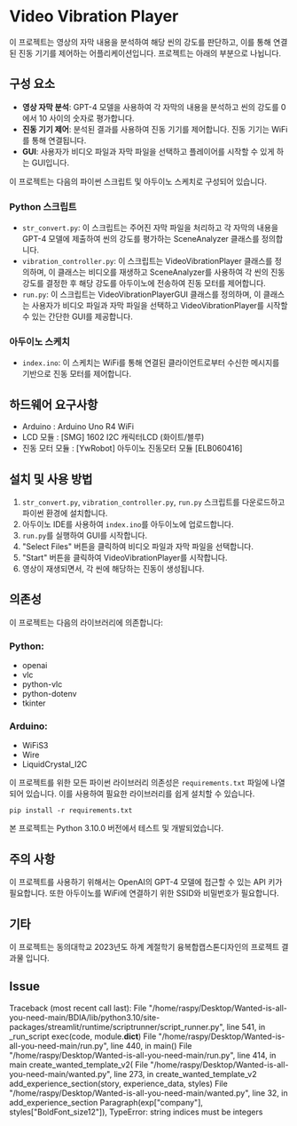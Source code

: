 # Video Vibration Player

이 프로젝트는 영상의 자막 내용을 분석하여 해당 씬의 강도를 판단하고, 이를 통해 연결된 진동 기기를 제어하는 어플리케이션입니다. 프로젝트는 아래의 부분으로 나뉩니다.

## 구성 요소

- **영상 자막 분석**: GPT-4 모델을 사용하여 각 자막의 내용을 분석하고 씬의 강도를 0에서 10 사이의 숫자로 평가합니다.
- **진동 기기 제어**: 분석된 결과를 사용하여 진동 기기를 제어합니다. 진동 기기는 WiFi를 통해 연결됩니다.
- **GUI**: 사용자가 비디오 파일과 자막 파일을 선택하고 플레이어를 시작할 수 있게 하는 GUI입니다.

이 프로젝트는 다음의 파이썬 스크립트 및 아두이노 스케치로 구성되어 있습니다.

### Python 스크립트

- `str_convert.py`: 이 스크립트는 주어진 자막 파일을 처리하고 각 자막의 내용을 GPT-4 모델에 제출하여 씬의 강도를 평가하는 SceneAnalyzer 클래스를 정의합니다.
- `vibration_controller.py`: 이 스크립트는 VideoVibrationPlayer 클래스를 정의하며, 이 클래스는 비디오를 재생하고 SceneAnalyzer를 사용하여 각 씬의 진동 강도를 결정한 후 해당 강도를 아두이노에 전송하여 진동 모터를 제어합니다.
- `run.py`: 이 스크립트는 VideoVibrationPlayerGUI 클래스를 정의하며, 이 클래스는 사용자가 비디오 파일과 자막 파일을 선택하고 VideoVibrationPlayer를 시작할 수 있는 간단한 GUI를 제공합니다.

### 아두이노 스케치

- `index.ino`: 이 스케치는 WiFi를 통해 연결된 클라이언트로부터 수신한 메시지를 기반으로 진동 모터를 제어합니다.

## 하드웨어 요구사항

- Arduino : Arduino Uno R4 WiFi
- LCD 모듈 : [SMG] 1602 I2C 캐릭터LCD (화이트/블루)
- 진동 모터 모듈 : [YwRobot] 아두이노 진동모터 모듈 [ELB060416]

## 설치 및 사용 방법

1. `str_convert.py`, `vibration_controller.py`, `run.py` 스크립트를 다운로드하고 파이썬 환경에 설치합니다.
2. 아두이노 IDE를 사용하여 `index.ino`를 아두이노에 업로드합니다.
3. `run.py`를 실행하여 GUI를 시작합니다.
4. "Select Files" 버튼을 클릭하여 비디오 파일과 자막 파일을 선택합니다.
5. "Start" 버튼을 클릭하여 VideoVibrationPlayer를 시작합니다.
6. 영상이 재생되면서, 각 씬에 해당하는 진동이 생성됩니다.

## 의존성

이 프로젝트는 다음의 라이브러리에 의존합니다:

### Python:

- openai
- vlc
- python-vlc
- python-dotenv
- tkinter

### Arduino:

- WiFiS3
- Wire
- LiquidCrystal_I2C

이 프로젝트를 위한 모든 파이썬 라이브러리 의존성은 `requirements.txt` 파일에 나열되어 있습니다. 이를 사용하여 필요한 라이브러리를 쉽게 설치할 수 있습니다.

```
pip install -r requirements.txt
```

본 프로젝트는 Python 3.10.0 버전에서 테스트 및 개발되었습니다. 

## 주의 사항

이 프로젝트를 사용하기 위해서는 OpenAI의 GPT-4 모델에 접근할 수 있는 API 키가 필요합니다. 또한 아두이노를 WiFi에 연결하기 위한 SSID와 비밀번호가 필요합니다.

## 기타

이 프로젝트는 동의대학교 2023년도 하계 계절학기 융복합캡스톤디자인의 프로젝트 결과물 입니다.


## Issue
Traceback (most recent call last):
  File "/home/raspy/Desktop/Wanted-is-all-you-need-main/BDIA/lib/python3.10/site-packages/streamlit/runtime/scriptrunner/script_runner.py", line 541, in _run_script
    exec(code, module.__dict__)
  File "/home/raspy/Desktop/Wanted-is-all-you-need-main/run.py", line 440, in <module>
    main()
  File "/home/raspy/Desktop/Wanted-is-all-you-need-main/run.py", line 414, in main
    create_wanted_template_v2(
  File "/home/raspy/Desktop/Wanted-is-all-you-need-main/wanted.py", line 273, in create_wanted_template_v2
    add_experience_section(story, experience_data, styles)
  File "/home/raspy/Desktop/Wanted-is-all-you-need-main/wanted.py", line 32, in add_experience_section
    Paragraph(exp["company"], styles["BoldFont_size12"]),
TypeError: string indices must be integers
